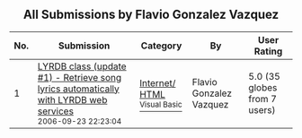 ﻿<div align="center">

## All Submissions by Flavio Gonzalez Vazquez

</div>

No.  | Submission | Category | By   | User Rating
---- | ---------- | -------- | ---- | -----------
1 | [LYRDB class \(update \#1\) \- Retrieve song lyrics automatically with LYRDB web services<br /><sup>2006-09-23 22:23:04</sup>](https://github.com/Planet-Source-Code/flavio-gonzalez-vazquez-lyrdb-class-update-1-retrieve-song-lyrics-automatically-with-lyrdb__1-66569) | [Internet/ HTML<br /><sup>Visual Basic</sup>](../ByCategory/internet-html__1-34.md) | Flavio Gonzalez Vazquez | 5.0 (35 globes from 7 users)
